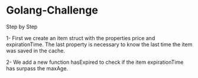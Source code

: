 # Golang-Challenge

Step by Step

1- First we create an item struct with the properties price and expirationTime. The last property is necessary to know the last time the item was
saved in the cache. 

2- We add a new function hasExpired to check if the item expirationTime has surpass the maxAge.



